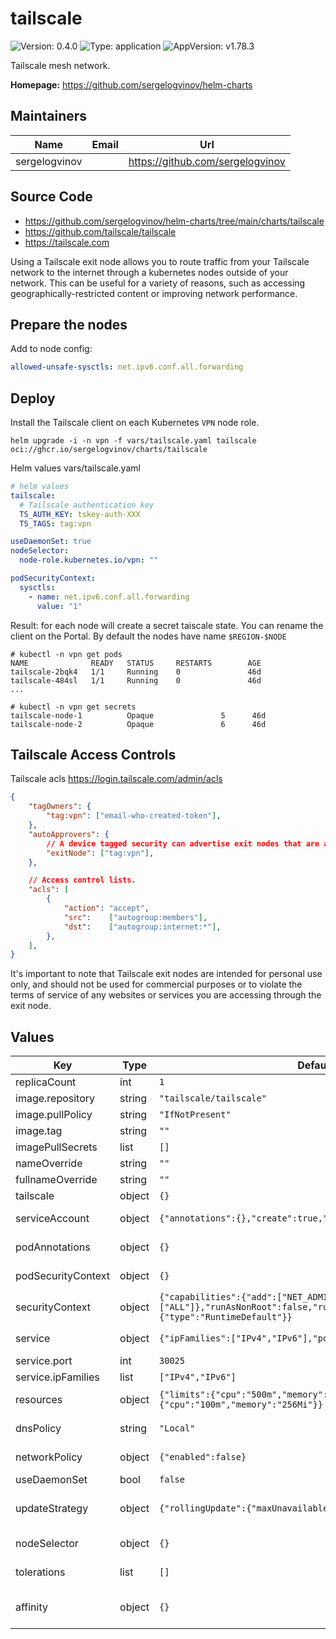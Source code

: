 # tailscale

![Version: 0.4.0](https://img.shields.io/badge/Version-0.4.0-informational?style=flat-square) ![Type: application](https://img.shields.io/badge/Type-application-informational?style=flat-square) ![AppVersion: v1.78.3](https://img.shields.io/badge/AppVersion-v1.78.3-informational?style=flat-square)

Tailscale mesh network.

**Homepage:** <https://github.com/sergelogvinov/helm-charts>

## Maintainers

| Name | Email | Url |
| ---- | ------ | --- |
| sergelogvinov |  | <https://github.com/sergelogvinov> |

## Source Code

* <https://github.com/sergelogvinov/helm-charts/tree/main/charts/tailscale>
* <https://github.com/tailscale/tailscale>
* <https://tailscale.com>

Using a Tailscale exit node allows you to route traffic from your Tailscale network to the internet through a kubernetes nodes outside of your network. This can be useful for a variety of reasons, such as accessing geographically-restricted content or improving network performance.

## Prepare the nodes

Add to node config:

```yaml
allowed-unsafe-sysctls: net.ipv6.conf.all.forwarding
```

## Deploy

Install the Tailscale client on each Kubernetes `VPN` node role.

```shell
helm upgrade -i -n vpn -f vars/tailscale.yaml tailscale oci://ghcr.io/sergelogvinov/charts/tailscale
```

Helm values vars/tailscale.yaml

```yaml
# helm values
tailscale:
  # Tailscale authentication key
  TS_AUTH_KEY: tskey-auth-XXX
  TS_TAGS: tag:vpn

useDaemonSet: true
nodeSelector:
  node-role.kubernetes.io/vpn: ""

podSecurityContext:
  sysctls:
    - name: net.ipv6.conf.all.forwarding
      value: "1"
```

Result:
for each node will create a secret taiscale state.
You can rename the client on the Portal.
By default the nodes have name `$REGION-$NODE`

```shell
# kubectl -n vpn get pods
NAME              READY   STATUS     RESTARTS        AGE
tailscale-2bqk4   1/1     Running    0               46d
tailscale-484sl   1/1     Running    0               46d
...

# kubectl -n vpn get secrets
tailscale-node-1          Opaque               5      46d
tailscale-node-2          Opaque               6      46d
```

## Tailscale Access Controls

Tailscale acls https://login.tailscale.com/admin/acls

```json
{
	"tagOwners": {
		"tag:vpn": ["email-who-created-token"],
	},
	"autoApprovers": {
		// A device tagged security can advertise exit nodes that are auto-approved
		"exitNode": ["tag:vpn"],
	},

	// Access control lists.
	"acls": [
		{
			"action": "accept",
			"src":    ["autogroup:members"],
			"dst":    ["autogroup:internet:*"],
		},
	],
}
```

It's important to note that Tailscale exit nodes are intended for personal use only,
and should not be used for commercial purposes or to violate the terms of service of any websites or services you are accessing through the exit node.

## Values

| Key | Type | Default | Description |
|-----|------|---------|-------------|
| replicaCount | int | `1` |  |
| image.repository | string | `"tailscale/tailscale"` |  |
| image.pullPolicy | string | `"IfNotPresent"` |  |
| image.tag | string | `""` |  |
| imagePullSecrets | list | `[]` |  |
| nameOverride | string | `""` |  |
| fullnameOverride | string | `""` |  |
| tailscale | object | `{}` |  |
| serviceAccount | object | `{"annotations":{},"create":true,"name":""}` | Pods Service Account. ref: https://kubernetes.io/docs/tasks/configure-pod-container/configure-service-account/ |
| podAnnotations | object | `{}` | Annotations for pod. ref: https://kubernetes.io/docs/concepts/overview/working-with-objects/annotations/ |
| podSecurityContext | object | `{}` | Pod Security Context. ref: https://kubernetes.io/docs/tasks/configure-pod-container/security-context/#set-the-security-context-for-a-pod |
| securityContext | object | `{"capabilities":{"add":["NET_ADMIN","NET_RAW"],"drop":["ALL"]},"runAsNonRoot":false,"runAsUser":0,"seccompProfile":{"type":"RuntimeDefault"}}` | Container Security Context. ref: https://kubernetes.io/docs/tasks/configure-pod-container/security-context/#set-the-security-context-for-a-pod |
| service | object | `{"ipFamilies":["IPv4","IPv6"],"port":30025,"type":"NodePort"}` | Service parameters ref: https://kubernetes.io/docs/concepts/services-networking/service/ |
| service.port | int | `30025` | P2P endpoints port |
| service.ipFamilies | list | `["IPv4","IPv6"]` | P2P network family |
| resources | object | `{"limits":{"cpu":"500m","memory":"512Mi"},"requests":{"cpu":"100m","memory":"256Mi"}}` | Resource requests and limits. ref: https://kubernetes.io/docs/user-guide/compute-resources/ |
| dnsPolicy | string | `"Local"` | DNS Policy for pod ref: https://kubernetes.io/docs/concepts/services-networking/dns-pod-service/ ClusterFirst or Local |
| networkPolicy | object | `{"enabled":false}` | Network Policy parameters. ref: https://kubernetes.io/docs/concepts/services-networking/network-policies/ |
| useDaemonSet | bool | `false` | Use a daemonset instead of a deployment |
| updateStrategy | object | `{"rollingUpdate":{"maxUnavailable":1},"type":"RollingUpdate"}` | pod deployment update strategy type. ref: https://kubernetes.io/docs/concepts/workloads/controllers/deployment/#updating-a-deployment |
| nodeSelector | object | `{}` | Node labels for pod assignment. ref: https://kubernetes.io/docs/user-guide/node-selection/ |
| tolerations | list | `[]` | Tolerations for pod assignment. ref: https://kubernetes.io/docs/concepts/configuration/taint-and-toleration/ |
| affinity | object | `{}` | Affinity for pod assignment. ref: https://kubernetes.io/docs/concepts/configuration/assign-pod-node/#affinity-and-anti-affinity |
